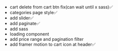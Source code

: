 -   cart delete from cart btn fix(can wait until x sass)✅
-   categories page style✅
-   add slider✅
-   add paginate✅
-   add sass
-   loading component
-   add price range and pagination filter
-   add framer motion to cart icon at header✅
